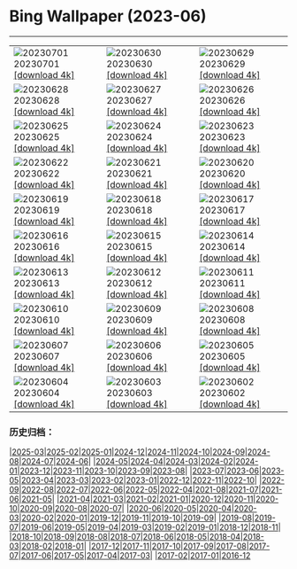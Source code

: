# Bing Wallpaper (2023-06)
**************

<table><tr><td><img class="wallpaper" src="https://www.bing.com/th?id=OHR.LondonPride_EN-GB2746181543_1920x1080.jpg" alt="20230701"> 20230701 <a href="https://www.bing.com/th?id=OHR.LondonPride_EN-GB2746181543_UHD.jpg">[download 4k]</a></td><td><img class="wallpaper" src="https://www.bing.com/th?id=OHR.ClamBears_EN-GB2655650762_1920x1080.jpg" alt="20230630"> 20230630 <a href="https://www.bing.com/th?id=OHR.ClamBears_EN-GB2655650762_UHD.jpg">[download 4k]</a></td><td><img class="wallpaper" src="https://www.bing.com/th?id=OHR.BanyakIslands_EN-GB9801951786_1920x1080.jpg" alt="20230629"> 20230629 <a href="https://www.bing.com/th?id=OHR.BanyakIslands_EN-GB9801951786_UHD.jpg">[download 4k]</a></td></tr><tr><td><img class="wallpaper" src="https://www.bing.com/th?id=OHR.ProcidaItaly_EN-GB9713968263_1920x1080.jpg" alt="20230628"> 20230628 <a href="https://www.bing.com/th?id=OHR.ProcidaItaly_EN-GB9713968263_UHD.jpg">[download 4k]</a></td><td><img class="wallpaper" src="https://www.bing.com/th?id=OHR.SedonaSunset_EN-GB7297274691_1920x1080.jpg" alt="20230627"> 20230627 <a href="https://www.bing.com/th?id=OHR.SedonaSunset_EN-GB7297274691_UHD.jpg">[download 4k]</a></td><td><img class="wallpaper" src="https://www.bing.com/th?id=OHR.VillandryGarden_EN-GB7083830994_1920x1080.jpg" alt="20230626"> 20230626 <a href="https://www.bing.com/th?id=OHR.VillandryGarden_EN-GB7083830994_UHD.jpg">[download 4k]</a></td></tr><tr><td><img class="wallpaper" src="https://www.bing.com/th?id=OHR.PetraTreasury_EN-GB6969772830_1920x1080.jpg" alt="20230625"> 20230625 <a href="https://www.bing.com/th?id=OHR.PetraTreasury_EN-GB6969772830_UHD.jpg">[download 4k]</a></td><td><img class="wallpaper" src="https://www.bing.com/th?id=OHR.NhaTrang_EN-GB0640695558_1920x1080.jpg" alt="20230624"> 20230624 <a href="https://www.bing.com/th?id=OHR.NhaTrang_EN-GB0640695558_UHD.jpg">[download 4k]</a></td><td><img class="wallpaper" src="https://www.bing.com/th?id=OHR.PollinatorMonarch_EN-GB6254720731_1920x1080.jpg" alt="20230623"> 20230623 <a href="https://www.bing.com/th?id=OHR.PollinatorMonarch_EN-GB6254720731_UHD.jpg">[download 4k]</a></td></tr><tr><td><img class="wallpaper" src="https://www.bing.com/th?id=OHR.PeruAmazon_EN-GB5292051746_1920x1080.jpg" alt="20230622"> 20230622 <a href="https://www.bing.com/th?id=OHR.PeruAmazon_EN-GB5292051746_UHD.jpg">[download 4k]</a></td><td><img class="wallpaper" src="https://www.bing.com/th?id=OHR.StonehengeSalisbury_EN-GB4804495385_1920x1080.jpg" alt="20230621"> 20230621 <a href="https://www.bing.com/th?id=OHR.StonehengeSalisbury_EN-GB4804495385_UHD.jpg">[download 4k]</a></td><td><img class="wallpaper" src="https://www.bing.com/th?id=OHR.EagleTree_EN-GB5214088719_1920x1080.jpg" alt="20230620"> 20230620 <a href="https://www.bing.com/th?id=OHR.EagleTree_EN-GB5214088719_UHD.jpg">[download 4k]</a></td></tr><tr><td><img class="wallpaper" src="https://www.bing.com/th?id=OHR.Fawn_EN-GB3370685571_1920x1080.jpg" alt="20230619"> 20230619 <a href="https://www.bing.com/th?id=OHR.Fawn_EN-GB3370685571_UHD.jpg">[download 4k]</a></td><td><img class="wallpaper" src="https://www.bing.com/th?id=OHR.TernFather_EN-GB3286623964_1920x1080.jpg" alt="20230618"> 20230618 <a href="https://www.bing.com/th?id=OHR.TernFather_EN-GB3286623964_UHD.jpg">[download 4k]</a></td><td><img class="wallpaper" src="https://www.bing.com/th?id=OHR.TroopingtheColour_EN-GB3209704877_1920x1080.jpg" alt="20230617"> 20230617 <a href="https://www.bing.com/th?id=OHR.TroopingtheColour_EN-GB3209704877_UHD.jpg">[download 4k]</a></td></tr><tr><td><img class="wallpaper" src="https://www.bing.com/th?id=OHR.HawksbillTurtle_EN-GB1789155726_1920x1080.jpg" alt="20230616"> 20230616 <a href="https://www.bing.com/th?id=OHR.HawksbillTurtle_EN-GB1789155726_UHD.jpg">[download 4k]</a></td><td><img class="wallpaper" src="https://www.bing.com/th?id=OHR.SmokyFireflies_EN-GB0756238387_1920x1080.jpg" alt="20230615"> 20230615 <a href="https://www.bing.com/th?id=OHR.SmokyFireflies_EN-GB0756238387_UHD.jpg">[download 4k]</a></td><td><img class="wallpaper" src="https://www.bing.com/th?id=OHR.BrightonPalacePier_EN-GB0672120721_1920x1080.jpg" alt="20230614"> 20230614 <a href="https://www.bing.com/th?id=OHR.BrightonPalacePier_EN-GB0672120721_UHD.jpg">[download 4k]</a></td></tr><tr><td><img class="wallpaper" src="https://www.bing.com/th?id=OHR.OkefenokeeSwamp_EN-GB0533204328_1920x1080.jpg" alt="20230613"> 20230613 <a href="https://www.bing.com/th?id=OHR.OkefenokeeSwamp_EN-GB0533204328_UHD.jpg">[download 4k]</a></td><td><img class="wallpaper" src="https://www.bing.com/th?id=OHR.BigBendAnniv_EN-GB0399818877_1920x1080.jpg" alt="20230612"> 20230612 <a href="https://www.bing.com/th?id=OHR.BigBendAnniv_EN-GB0399818877_UHD.jpg">[download 4k]</a></td><td><img class="wallpaper" src="https://www.bing.com/th?id=OHR.GoliathHeron_EN-GB9486984477_1920x1080.jpg" alt="20230611"> 20230611 <a href="https://www.bing.com/th?id=OHR.GoliathHeron_EN-GB9486984477_UHD.jpg">[download 4k]</a></td></tr><tr><td><img class="wallpaper" src="https://www.bing.com/th?id=OHR.PortugalDay_EN-GB0196698327_1920x1080.jpg" alt="20230610"> 20230610 <a href="https://www.bing.com/th?id=OHR.PortugalDay_EN-GB0196698327_UHD.jpg">[download 4k]</a></td><td><img class="wallpaper" src="https://www.bing.com/th?id=OHR.BalloonsTurkey_EN-GB0119846047_1920x1080.jpg" alt="20230609"> 20230609 <a href="https://www.bing.com/th?id=OHR.BalloonsTurkey_EN-GB0119846047_UHD.jpg">[download 4k]</a></td><td><img class="wallpaper" src="https://www.bing.com/th?id=OHR.PlayfulHumpback_EN-GB9991991463_1920x1080.jpg" alt="20230608"> 20230608 <a href="https://www.bing.com/th?id=OHR.PlayfulHumpback_EN-GB9991991463_UHD.jpg">[download 4k]</a></td></tr><tr><td><img class="wallpaper" src="https://www.bing.com/th?id=OHR.ChacoCulture_EN-GB9900323304_1920x1080.jpg" alt="20230607"> 20230607 <a href="https://www.bing.com/th?id=OHR.ChacoCulture_EN-GB9900323304_UHD.jpg">[download 4k]</a></td><td><img class="wallpaper" src="https://www.bing.com/th?id=OHR.CliffsEtretat_EN-GB9799848049_1920x1080.jpg" alt="20230606"> 20230606 <a href="https://www.bing.com/th?id=OHR.CliffsEtretat_EN-GB9799848049_UHD.jpg">[download 4k]</a></td><td><img class="wallpaper" src="https://www.bing.com/th?id=OHR.PlasticParrotfish_EN-GB9687576751_1920x1080.jpg" alt="20230605"> 20230605 <a href="https://www.bing.com/th?id=OHR.PlasticParrotfish_EN-GB9687576751_UHD.jpg">[download 4k]</a></td></tr><tr><td><img class="wallpaper" src="https://www.bing.com/th?id=OHR.MauiBeach_EN-GB9406184102_1920x1080.jpg" alt="20230604"> 20230604 <a href="https://www.bing.com/th?id=OHR.MauiBeach_EN-GB9406184102_UHD.jpg">[download 4k]</a></td><td><img class="wallpaper" src="https://www.bing.com/th?id=OHR.SouthKaibabTrail_EN-GB9323657088_1920x1080.jpg" alt="20230603"> 20230603 <a href="https://www.bing.com/th?id=OHR.SouthKaibabTrail_EN-GB9323657088_UHD.jpg">[download 4k]</a></td><td><img class="wallpaper" src="https://www.bing.com/th?id=OHR.GemsbokNamibia_EN-GB7458259084_1920x1080.jpg" alt="20230602"> 20230602 <a href="https://www.bing.com/th?id=OHR.GemsbokNamibia_EN-GB7458259084_UHD.jpg">[download 4k]</a></td></tr></table>

### 历史归档：

|[2025-03](/../2025-03/2025-03.md)|[2025-02](/../2025-02/2025-02.md)|[2025-01](/../2025-01/2025-01.md)|[2024-12](/../2024-12/2024-12.md)|[2024-11](/../2024-11/2024-11.md)|[2024-10](/../2024-10/2024-10.md)|[2024-09](/../2024-09/2024-09.md)|[2024-08](/../2024-08/2024-08.md)|[2024-07](/../2024-07/2024-07.md)|[2024-06](/../2024-06/2024-06.md)|
|[2024-05](/../2024-05/2024-05.md)|[2024-04](/../2024-04/2024-04.md)|[2024-03](/../2024-03/2024-03.md)|[2024-02](/../2024-02/2024-02.md)|[2024-01](/../2024-01/2024-01.md)|[2023-12](/../2023-12/2023-12.md)|[2023-11](/../2023-11/2023-11.md)|[2023-10](/../2023-10/2023-10.md)|[2023-09](/../2023-09/2023-09.md)|[2023-08](/../2023-08/2023-08.md)|
|[2023-07](/../2023-07/2023-07.md)|[2023-06](/2023-06.md)|[2023-05](/../2023-05/2023-05.md)|[2023-04](/../2023-04/2023-04.md)|[2023-03](/../2023-03/2023-03.md)|[2023-02](/../2023-02/2023-02.md)|[2023-01](/../2023-01/2023-01.md)|[2022-12](/../2022-12/2022-12.md)|[2022-11](/../2022-11/2022-11.md)|[2022-10](/../2022-10/2022-10.md)|
|[2022-09](/../2022-09/2022-09.md)|[2022-08](/../2022-08/2022-08.md)|[2022-07](/../2022-07/2022-07.md)|[2022-06](/../2022-06/2022-06.md)|[2022-05](/../2022-05/2022-05.md)|[2022-04](/../2022-04/2022-04.md)|[2021-08](/../2021-08/2021-08.md)|[2021-07](/../2021-07/2021-07.md)|[2021-06](/../2021-06/2021-06.md)|[2021-05](/../2021-05/2021-05.md)|
|[2021-04](/../2021-04/2021-04.md)|[2021-03](/../2021-03/2021-03.md)|[2021-02](/../2021-02/2021-02.md)|[2021-01](/../2021-01/2021-01.md)|[2020-12](/../2020-12/2020-12.md)|[2020-11](/../2020-11/2020-11.md)|[2020-10](/../2020-10/2020-10.md)|[2020-09](/../2020-09/2020-09.md)|[2020-08](/../2020-08/2020-08.md)|[2020-07](/../2020-07/2020-07.md)|
|[2020-06](/../2020-06/2020-06.md)|[2020-05](/../2020-05/2020-05.md)|[2020-04](/../2020-04/2020-04.md)|[2020-03](/../2020-03/2020-03.md)|[2020-02](/../2020-02/2020-02.md)|[2020-01](/../2020-01/2020-01.md)|[2019-12](/../2019-12/2019-12.md)|[2019-11](/../2019-11/2019-11.md)|[2019-10](/../2019-10/2019-10.md)|[2019-09](/../2019-09/2019-09.md)|
|[2019-08](/../2019-08/2019-08.md)|[2019-07](/../2019-07/2019-07.md)|[2019-06](/../2019-06/2019-06.md)|[2019-05](/../2019-05/2019-05.md)|[2019-04](/../2019-04/2019-04.md)|[2019-03](/../2019-03/2019-03.md)|[2019-02](/../2019-02/2019-02.md)|[2019-01](/../2019-01/2019-01.md)|[2018-12](/../2018-12/2018-12.md)|[2018-11](/../2018-11/2018-11.md)|
|[2018-10](/../2018-10/2018-10.md)|[2018-09](/../2018-09/2018-09.md)|[2018-08](/../2018-08/2018-08.md)|[2018-07](/../2018-07/2018-07.md)|[2018-06](/../2018-06/2018-06.md)|[2018-05](/../2018-05/2018-05.md)|[2018-04](/../2018-04/2018-04.md)|[2018-03](/../2018-03/2018-03.md)|[2018-02](/../2018-02/2018-02.md)|[2018-01](/../2018-01/2018-01.md)|
|[2017-12](/../2017-12/2017-12.md)|[2017-11](/../2017-11/2017-11.md)|[2017-10](/../2017-10/2017-10.md)|[2017-09](/../2017-09/2017-09.md)|[2017-08](/../2017-08/2017-08.md)|[2017-07](/../2017-07/2017-07.md)|[2017-06](/../2017-06/2017-06.md)|[2017-05](/../2017-05/2017-05.md)|[2017-04](/../2017-04/2017-04.md)|[2017-03](/../2017-03/2017-03.md)|
|[2017-02](/../2017-02/2017-02.md)|[2017-01](/../2017-01/2017-01.md)|[2016-12](/../2016-12/2016-12.md)
